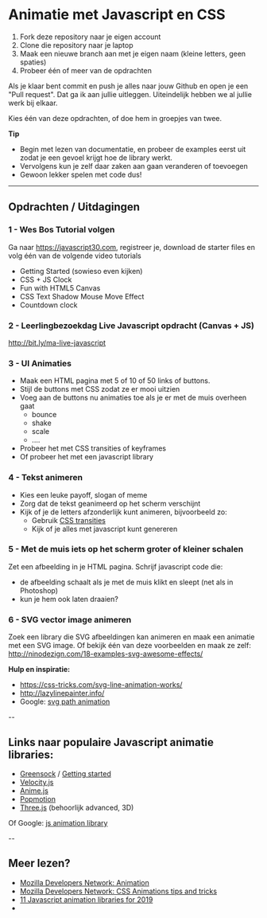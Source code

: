 # Animatie met Javascript en CSS

1. Fork deze repository naar je eigen account
2. Clone die repository naar je laptop
3. Maak een nieuwe branch aan met je eigen naam (kleine letters, geen spaties)
4. Probeer één of meer van de opdrachten

Als je klaar bent commit en push je alles naar jouw Github en open je een "Pull request". Dat ga ik aan jullie uitleggen.
Uiteindelijk hebben we al jullie werk bij elkaar.

Kies één van deze opdrachten, of doe hem in groepjes van twee.

**Tip**  
* Begin met lezen van documentatie, en probeer de examples eerst uit zodat je een gevoel krijgt hoe de library werkt.
* Vervolgens kun je zelf daar zaken aan gaan veranderen of toevoegen
* Gewoon lekker spelen met code dus!

----
## Opdrachten / Uitdagingen

### 1 - Wes Bos Tutorial volgen
Ga naar https://javascript30.com, registreer je, download de starter files en volg één van de volgende video tutorials
- Getting Started (sowieso even kijken)
- CSS + JS Clock
- Fun with HTML5 Canvas
- CSS Text Shadow Mouse Move Effect
- Countdown clock

### 2 - Leerlingbezoekdag Live Javascript opdracht (Canvas + JS)
http://bit.ly/ma-live-javascript

### 3 - UI Animaties
- Maak een HTML pagina met 5 of 10 of 50 links of buttons.
- Stijl de buttons met CSS zodat ze er mooi uitzien
- Voeg aan de buttons nu animaties toe als je er met de muis overheen gaat
  - bounce
  - shake
  - scale
  - ....
- Probeer het met CSS transities of keyframes 
- Of probeer het met een javascript library

### 4 - Tekst animeren
- Kies een leuke payoff, slogan of meme
- Zorg dat de tekst geanimeerd op het scherm verschijnt
- Kijk of je de letters afzonderlijk kunt animeren, bijvoorbeeld zo: 
  - Gebruik [CSS transities](https://css-tricks.com/snippets/css/typewriter-effect/)
  - Kijk of je alles met javascript kunt genereren

### 5 - Met de muis iets op het scherm groter of kleiner schalen
Zet een afbeelding in je HTML pagina. 
Schrijf javascript code die:  
- de afbeelding schaalt als je met de muis klikt en sleept (net als in Photoshop)
- kun je hem ook laten draaien?

### 6 - SVG vector image animeren
Zoek een library die SVG afbeeldingen kan animeren en maak een animatie met een SVG image.
Of bekijk één van deze voorbeelden en maak ze zelf: http://ninodezign.com/18-examples-svg-awesome-effects/  

**Hulp en inspiratie:**
- https://css-tricks.com/svg-line-animation-works/
- http://lazylinepainter.info/
- Google: [svg path animation](https://www.google.com/search?q=svg+path+animation)

--

## Links naar populaire Javascript animatie libraries:
- [Greensock](https://greensock.com/gsap/)   / [Getting started](https://greensock.com/get-started/)
- [Velocity.js](http://velocityjs.org/)  
- [Anime.js](https://animejs.com/)  
- [Popmotion](https://popmotion.io)  
- [Three.js](https://threejs.org/) (behoorlijk advanced, 3D)

Of Google: [js animation library](https://www.google.com/search?q=js+animation+library)

--
## Meer lezen?
* [Mozilla Developers Network: Animation](https://developer.mozilla.org/en-US/docs/Web/CSS/animation)
* [Mozilla Developers Network: CSS Animations tips and tricks](https://developer.mozilla.org/en-US/docs/Web/CSS/CSS_Animations/Tips)
* [11 Javascript animation libraries for 2019](https://blog.bitsrc.io/11-javascript-animation-libraries-for-2018-9d7ac93a2c59)
* 